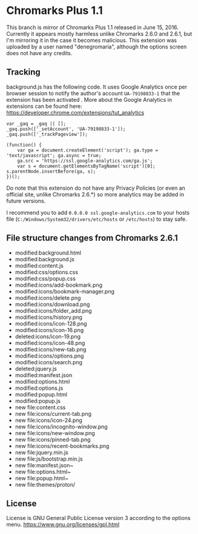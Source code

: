# Chromarks Plus 1.1
This branch is mirror of Chromarks Plus 1.1 released in June 15, 2016. Currently it appears mostly harmless unlike Chromarks 2.6.0 and 2.6.1, but I'm mirroring it in the case it becomes malicious. This extension was uploaded by a user named "denegromaria", although the options screen does not have any credits.

## Tracking
background.js has the following code. It uses Google Analytics once per browser session to notify the author's account `UA-79198833-1` that the extension has been activated . More about the Google Analytics in extensions can be found here: https://developer.chrome.com/extensions/tut_analytics

    var _gaq = _gaq || [];
    _gaq.push(['_setAccount', 'UA-79198833-1']);
    _gaq.push(['_trackPageview']);
    
    (function() {
        var ga = document.createElement('script'); ga.type = 'text/javascript'; ga.async = true;
        ga.src = 'https://ssl.google-analytics.com/ga.js';
        var s = document.getElementsByTagName('script')[0]; s.parentNode.insertBefore(ga, s);
    })();

Do note that this extension do not have any Privacy Policies (or even an official site, unlike Chromarks 2.6.*) so more analytics may be added in future versions.

I recommend you to add `0.0.0.0 ssl.google-analytics.com` to your hosts file (`C:/Windows/System32/drivers/etc/hosts` or `/etc/hosts`) to stay safe.

## File structure changes from Chromarks 2.6.1
* modified:background.html
* modified:background.js
* modified:content.js
* modified:css/options.css
* modified:css/popup.css
* modified:icons/add-bookmark.png
* modified:icons/bookmark-manager.png
* modified:icons/delete.png
* modified:icons/download.png
* modified:icons/folder_add.png
* modified:icons/history.png
* modified:icons/icon-128.png
* modified:icons/icon-16.png
* deleted:icons/icon-19.png
* modified:icons/icon-48.png
* modified:icons/new-tab.png
* modified:icons/options.png
* modified:icons/search.png
* deleted:jquery.js
* modified:manifest.json
* modified:options.html
* modified:options.js
* modified:popup.html
* modified:popup.js
* new file:content.css
* new file:icons/current-tab.png
* new file:icons/icon-24.png
* new file:icons/incognito-window.png
* new file:icons/new-window.png
* new file:icons/pinned-tab.png
* new file:icons/recent-bookmarks.png
* new file:jquery.min.js
* new file:js/bootstrap.min.js
* new file:manifest.json~
* new file:options.html~
* new file:popup.html~
* new file:themes/proton/

## License
License is GNU General Public License version 3 according to the options menu.
https://www.gnu.org/licenses/gpl.html
